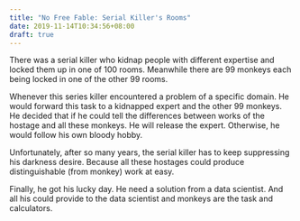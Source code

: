 ```yaml
---
title: "No Free Fable: Serial Killer's Rooms" 
date: 2019-11-14T10:34:56+08:00
draft: true
---
```


There was a serial killer who kidnap people with different expertise and locked them up in one of 100 rooms. Meanwhile there are 99 monkeys each being locked in one of the other 99 rooms. 

Whenever this series killer encountered a problem of a specific domain. He would forward this task to a kidnapped expert and the other 99 monkeys. He decided that if he could tell the differences between works of the hostage and all these monkeys. He will release the expert. Otherwise, he would follow his own bloody hobby. 

Unfortunately, after so many years, the serial killer has to keep suppressing his darkness desire. Because all these hostages could produce distinguishable (from monkey) work at easy.

Finally, he got his lucky day. He need a solution from a data scientist. And all his could provide to the data scientist and monkeys are the task and calculators.